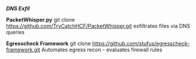 ***DNS Exfil***

****PacketWhisper.py**** 
git clone https://github.com/TryCatchHCF/PacketWhisper.git
exfiltrates files via DNS queries 


****Egresscheck Framework****
git clone https://github.com/stufus/egresscheck-framework.git
Automates egress recon - evaluates firewall rules
